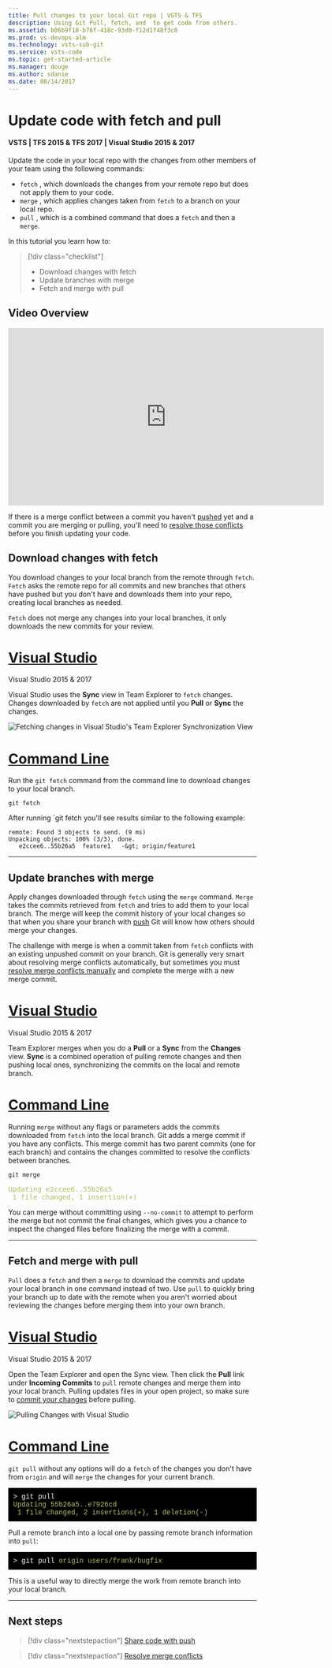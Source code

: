 ```yaml
---
title: Pull changes to your local Git repo | VSTS & TFS
description: Using Git Pull, fetch, and  to get code from others.
ms.assetid: b06b9f18-b76f-418c-93d0-f12d1f48f3c0
ms.prod: vs-devops-alm
ms.technology: vsts-sub-git 
ms.service: vsts-code
ms.topic: get-started-article
ms.manager: douge
ms.author: sdanie
ms.date: 08/14/2017
---
```


#   Update code with fetch and pull

#### VSTS | TFS 2015 & TFS 2017 | Visual Studio 2015 & 2017

Update the code in your local repo with the changes from other members of your team using the following commands:

- `fetch` , which downloads the changes from your remote repo but does not apply them to your code.
- `merge` , which applies changes taken from `fetch` to a branch on your local repo.
- `pull` , which is a combined command that does a `fetch` and then a `merge`.   

In this tutorial you learn how to:

> [!div class="checklist"]
> * Download changes with fetch
> * Update branches with merge
> * Fetch and merge with pull

## Video Overview

<iframe src="https://channel9.msdn.com/series/Team-Services-Git-Tutorial/Git-Tutorial-Pull/player" width="640" height="360" allowFullScreen frameBorder="0"></iframe>

If there is a merge conflict between a commit you haven't [pushed](pushing.md) yet and a commit you are merging or pulling, you'll need to [resolve those conflicts](merging.md) before you finish updating your code.

## Download changes with fetch

You download changes to your local branch from the remote through `fetch`. `Fetch` asks the remote repo for all commits 
and new branches that others have pushed but you don't have and downloads them into your repo, creating local branches as needed. 

`Fetch` does not merge any changes into your local branches, it only downloads the new commits for your review.

# [Visual Studio](#tab/visual-studio)

Visual Studio 2015 &amp; 2017

Visual Studio uses the **Sync** view in Team Explorer to `fetch` changes. 
Changes downloaded by `fetch` are not applied until you **Pull** or **Sync** the changes.

![Fetching changes in Visual Studio's Team Explorer Synchronization View](_img/vsfetch.gif)

# [Command Line](#tab/command-line)

Run the `git fetch` command from the command line to download changes to your local branch.

```
git fetch
```

After running `git fetch you'll see results similar to the following example:

```
remote: Found 3 objects to send. (9 ms)
Unpacking objects: 100% (3/3), done.
   e2ccee6..55b26a5  feature1   -&gt; origin/feature1
```

---



## Update branches with merge

Apply changes downloaded through `fetch` using the `merge` command. `Merge` takes the commits retrieved from `fetch` and tries to add them to your local branch. The merge will keep the 
commit history of your local changes so that when you share your branch with [push](pushing.md) Git will know how others should merge your changes.

The challenge with merge is when a commit taken from `fetch` conflicts with an existing unpushed commit on your branch. 
Git is generally very smart about resolving merge conflicts automatically, but sometimes you must [resolve merge conflicts manually](merging.md) and complete the merge with a new merge commit.

# [Visual Studio](#tab/visual-studio)

Visual Studio 2015 &amp; 2017

Team Explorer merges when you do a **Pull** or a **Sync** from the **Changes** view. **Sync** is a combined operation of pulling remote changes and then pushing local ones,
synchronizing the commits on the local and remote branch.

# [Command Line](#tab/command-line)

Running `merge` without any flags or parameters adds the commits downloaded from `fetch` into the local branch.
Git adds a merge commit if you have any conflicts. This merge commit has two parent commits (one for each branch) and contains the changes committed to resolve the conflicts between branches. 

```
git merge
```
<pre>
<font color="#b5bd68">Updating e2ccee6..55b26a5
 1 file changed, 1 insertion(+)</font>
</pre>

You can merge without committing using `--no-commit` to attempt to perform the merge but not commit the final changes, which gives you a chance to inspect the changed files before finalizing
the merge with a commit.

---



<a name="pull"></a>  

## Fetch and merge with pull

`Pull` does a `fetch` and then a `merge` to download the commits and update your local branch in one command instead of two.
Use `pull` to quickly bring your branch up to date with the remote when you aren't worried about reviewing the changes before merging them into your own branch.

# [Visual Studio](#tab/visual-studio)

Visual Studio 2015 &amp; 2017

Open the Team Explorer and open the Sync view. Then click the **Pull** link under **Incoming Commits** to `pull` remote changes and merge them into your local branch. Pulling
updates files in your open project, so make sure to [commit your changes](commits.md) before pulling.

![Pulling Changes with Visual Studio](_img/vspull.gif)

# [Command Line](#tab/command-line)

`git pull` without any options will do a `fetch` of the changes you don't have from `origin` and will `merge` the changes for your current branch. 

<pre style="color:white;background-color:black;font-family:Consolas,Courier,monospace;padding:10px">
&gt; git pull
<font color="#b5bd68">Updating 55b26a5..e7926cd
 1 file changed, 2 insertions(+), 1 deletion(-)</font>
</pre>

Pull a remote branch into a local one by passing remote branch information into `pull`:

<pre style="color:white;background-color:black;font-family:Consolas,Courier,monospace;padding:10px">
&gt; git pull <font color="#b5bd68">origin users/frank/bugfix</font>
</pre>

This is a useful way to directly merge the work from remote branch into your local branch.

---




## Next steps

> [!div class="nextstepaction"]
> [Share code with push](pushing.md)

> [!div class="nextstepaction"]
> [Resolve merge conflicts](merging.md)